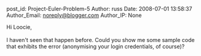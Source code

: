 post_id: Project-Euler-Problem-5
Author: russ
Date: 2008-07-01 13:58:37
Author_Email: noreply@blogger.com
Author_IP: None

Hi Loocie,<br /><br />I haven&#39;t seen that happen before. Could you show me some sample code that exhibits the error (anonymising your login credentials, of course)?
